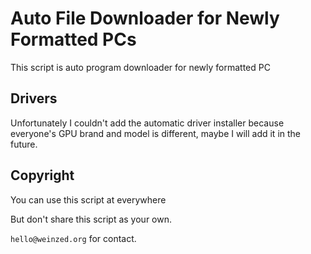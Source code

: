 # Auto File Downloader for Newly Formatted PCs


This script is auto program downloader for newly formatted PC


## Drivers

Unfortunately I couldn't add the automatic driver installer because everyone's GPU brand and model is different, maybe I will add it in the future.

  
## Copyright

You can use this script at everywhere

But don't share this script as your own.

 `hello@weinzed.org` for contact.

  
